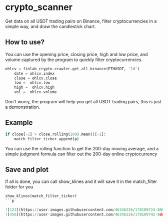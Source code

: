 # crypto_scanner
Get data on all USDT trading pairs on Binance, filter cryptocurrencies in a simple way, and draw the candlestick chart.

## How to use?
You can use the opening price, closing price, high and low price, and volume captured by the program to quickly filter cryptocurrencies.

```python
ohlcv = finlab_crypto.crawler.get_all_binance(ETHUSDT, '1d')
    date = ohlcv.index  
    close = ohlcv.close
    low =  ohlcv.low 
    high =  ohlcv.high
    vol =  ohlcv.volume 
```
Don't worry, the program will help you get all USDT trading pairs, this is just a demonstration.

## Example 


```python
if close[-1] > close.rolling(200).mean()[-1]:
    match_filter_ticker.append(p)
```
You can use the rolling function to get the 200-day moving average, and a simple judgment formula can filter out the 200-day online cryptocurrency

## Save and plot

If all is done, you can call show_klines and it will save it in the match_filter folder for you
```python
show_klines(match_filter_ticker)
```p

![123](https://user-images.githubusercontent.com/46346226/178109724-800304ba-21be-4921-8ce0-4d8d923d3327.PNG)
![456](https://user-images.githubusercontent.com/46346226/178109742-8dcd6067-5791-48ea-8d2a-58186555fdab.PNG)
